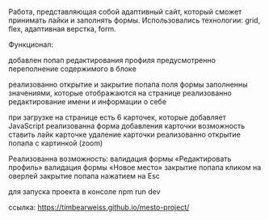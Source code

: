 Работа, представляющая собой адаптивный сайт, который сможет принимать лайки и заполнять формы.
Использовались технологии: grid, flex, адаптивная верстка, form.

Функционал:

добавлен попап редактирования профиля
предусмотренно переполнение содержимого в блоке

реализованно открытие и закрытие попапа
поля формы заполненны значениями, которые отображаются на странице
реализованно редактирование имени и информации о себе

при загрузке на странице есть 6 карточек, которые добавляет JavaScript
реализованна форма добавления карточки
возможность ставить лайк карточке
удаление карточки
реализованно открытие попапа с картинкой (zoom)

Реализованна возможность:
валидация формы «Редактировать профиль»
валидация формы «Новое место»
закрытие попапа кликом на оверлей
закрытие попапа нажатием на Esc


для запуска проекта в консоле npm run dev

ссылка: https://timbearweiss.github.io/mesto-project/
